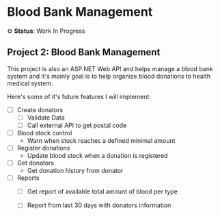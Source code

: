 # Blood Bank Management

⚙️ **Status**: Work In Progress 

## Project 2: Blood Bank Management

This project is also an ASP.NET Web API and helps manage a blood bank system and it's mainly goal is to help organize blood donations to health medical system.

Here's some of it's future features I will implement:

* [ ] Create donators
    * [ ] Validate Data
    * [ ] Call external API to get postal code
* [ ] Blood stock control
    * Warn when stock reaches a defined minimal amount
* [ ] Register donations
    * Update blood stock when a donation is registered
* [ ] Get donators
    * Get donation history from donator
* [ ] Reports
    * [ ] Get report of available total amount of blood per type
    * [ ] Report from last 30 days with donators information

